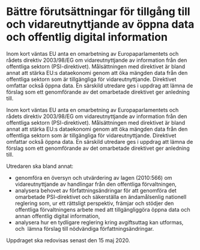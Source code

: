 # Bättre förutsättningar för tillgång till och vidareutnyttjande av öppna data och offentlig digital information

Inom kort väntas EU anta en omarbetning av Europaparlamentets
och rådets direktiv 2003/98/EG om vidareutnyttjande av information
från den offentliga sektorn (PSI-direktivet). Målsättningen med
direktivet är bland annat att stärka EU:s dataekonomi genom att öka mängden data från den offentliga sektorn som är tillgängliga för vidareutnyttjande. Direktivet omfattar också öppna data. En särskild utredare ges i uppdrag att lämna de förslag som ett genomförande av
det omarbetade direktivet ger anledning till.

Inom kort väntas EU anta en omarbetning av Europaparlamentets
och rådets direktiv 2003/98/EG om vidareutnyttjande av information
från den offentliga sektorn (PSI-direktivet). Målsättningen med
direktivet är bland annat att stärka EU:s dataekonomi genom att öka mängden data från den offentliga sektorn som är tillgängliga för vidareutnyttjande. Direktivet omfattar också öppna data. En särskild utredare ges i uppdrag att lämna de förslag som ett genomförande av
det omarbetade direktivet ger anledning till.

Utredaren ska bland annat:

* genomföra en översyn och utvärdering av lagen (2010:566) om
vidareutnyttjande av handlingar från den offentliga förvaltningen,
* analysera behovet av författningsändringar för att genomföra
det omarbetade PSI-direktivet och säkerställa en ändamålsenlig
nationell reglering som, ur ett rättsligt perspektiv, främjar och
stödjer den offentliga förvaltningens arbete med att tillgängliggöra
öppna data och annan offentlig digital information,
* analysera hur en tydligare reglering kring avgiftsuttag kan utformas,
och  lämna förslag till nödvändiga författningsändringar.

Uppdraget ska redovisas senast den 15 maj 2020.
